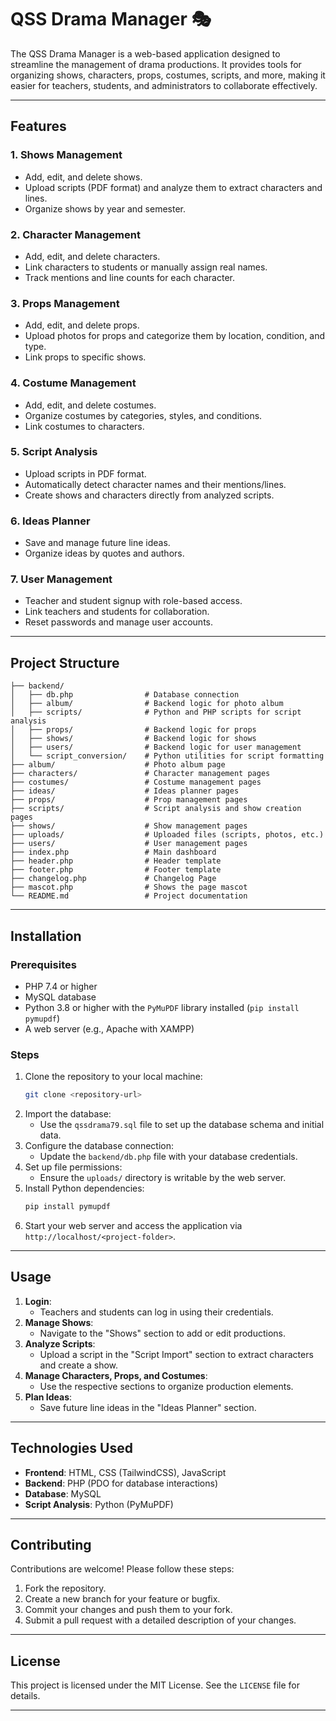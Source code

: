 # QSS Drama Manager 🎭

The QSS Drama Manager is a web-based application designed to streamline the management of drama productions. It provides tools for organizing shows, characters, props, costumes, scripts, and more, making it easier for teachers, students, and administrators to collaborate effectively.

---

## Features

### 1. **Shows Management**
- Add, edit, and delete shows.
- Upload scripts (PDF format) and analyze them to extract characters and lines.
- Organize shows by year and semester.

### 2. **Character Management**
- Add, edit, and delete characters.
- Link characters to students or manually assign real names.
- Track mentions and line counts for each character.

### 3. **Props Management**
- Add, edit, and delete props.
- Upload photos for props and categorize them by location, condition, and type.
- Link props to specific shows.

### 4. **Costume Management**
- Add, edit, and delete costumes.
- Organize costumes by categories, styles, and conditions.
- Link costumes to characters.

### 5. **Script Analysis**
- Upload scripts in PDF format.
- Automatically detect character names and their mentions/lines.
- Create shows and characters directly from analyzed scripts.

### 6. **Ideas Planner**
- Save and manage future line ideas.
- Organize ideas by quotes and authors.

### 7. **User Management**
- Teacher and student signup with role-based access.
- Link teachers and students for collaboration.
- Reset passwords and manage user accounts.

---

## Project Structure

```
├── backend/
│   ├── db.php                # Database connection
│   ├── album/                # Backend logic for photo album
│   ├── scripts/              # Python and PHP scripts for script analysis
│   ├── props/                # Backend logic for props
│   ├── shows/                # Backend logic for shows
│   ├── users/                # Backend logic for user management
│   └── script_conversion/    # Python utilities for script formatting
├── album/                    # Photo album page
├── characters/               # Character management pages
├── costumes/                 # Costume management pages
├── ideas/                    # Ideas planner pages
├── props/                    # Prop management pages
├── scripts/                  # Script analysis and show creation pages
├── shows/                    # Show management pages
├── uploads/                  # Uploaded files (scripts, photos, etc.)
├── users/                    # User management pages
├── index.php                 # Main dashboard
├── header.php                # Header template
├── footer.php                # Footer template
├── changelog.php             # Changelog Page
├── mascot.php                # Shows the page mascot
└── README.md                 # Project documentation
```

---

## Installation

### Prerequisites
- PHP 7.4 or higher
- MySQL database
- Python 3.8 or higher with the `PyMuPDF` library installed (`pip install pymupdf`)
- A web server (e.g., Apache with XAMPP)

### Steps
1. Clone the repository to your local machine:
   ```bash
   git clone <repository-url>
   ```
2. Import the database:
   - Use the `qssdrama79.sql` file to set up the database schema and initial data.
3. Configure the database connection:
   - Update the `backend/db.php` file with your database credentials.
4. Set up file permissions:
   - Ensure the `uploads/` directory is writable by the web server.
5. Install Python dependencies:
   ```bash
   pip install pymupdf
   ```
6. Start your web server and access the application via `http://localhost/<project-folder>`.

---

## Usage

1. **Login**:
   - Teachers and students can log in using their credentials.
2. **Manage Shows**:
   - Navigate to the "Shows" section to add or edit productions.
3. **Analyze Scripts**:
   - Upload a script in the "Script Import" section to extract characters and create a show.
4. **Manage Characters, Props, and Costumes**:
   - Use the respective sections to organize production elements.
5. **Plan Ideas**:
   - Save future line ideas in the "Ideas Planner" section.

---

## Technologies Used

- **Frontend**: HTML, CSS (TailwindCSS), JavaScript
- **Backend**: PHP (PDO for database interactions)
- **Database**: MySQL
- **Script Analysis**: Python (PyMuPDF)

---

## Contributing

Contributions are welcome! Please follow these steps:
1. Fork the repository.
2. Create a new branch for your feature or bugfix.
3. Commit your changes and push them to your fork.
4. Submit a pull request with a detailed description of your changes.

---

## License

This project is licensed under the MIT License. See the `LICENSE` file for details.

---
